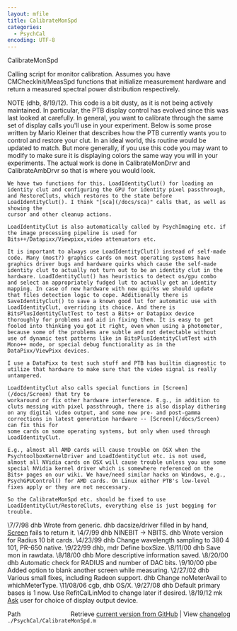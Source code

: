 ```yaml
---
layout: mfile
title: CalibrateMonSpd
categories:
  - PsychCal
encoding: UTF-8
---
```


CalibrateMonSpd

Calling script for monitor calibration.  Assumes
you have CMCheckInit/MeasSpd functions that initialize
measurement hardware and return a measured spectral
power distribution respectively.

NOTE (dhb, 8/19/12).  This code is a bit dusty, as it is not
being actively maintained.  In particular, the PTB display
control has evolved since this was last looked at carefully.
In general, you want to calibrate through the same set of
display calls you'll use in your experiment.  Below is some
prose written by Mario Kleiner that describes how the PTB
currently wants you to control and restore your clut.  In
an ideal world, this routine would be updated to match.  But
more generally, if you use this code you may want to modify
to make sure it is displaying colors the same way you will in
your experiments.  The actual work is done in CalibrateMonDrvr
and CalibrateAmbDrvr so that is where you would look.

    We have two functions for this. LoadIdentityClut() for loading an
    identity clut and configuring the GPU for identity pixel passthrough,
    and RestoreCluts, which restores to the state before
    LoadIdentityClut(). I think "[sca](/docs/sca)" calls that, as well as showing the
    cursor and other cleanup actions.

    LoadIdentityClut is also automatically called by PsychImaging etc. if
    the image processing pipeline is used for
    Bits++/Datapixx/Viewpixx,video attenuators etc.

    It is important to always use LoadIdentityClut() instead of self-made
    code. Many (most?) graphics cards on most operating systems have
    graphics driver bugs and hardware quirks which cause the self-made
    identity clut to actually not turn out to be an identity clut in the
    hardware. LoadIdentityClut() has heuristics to detect os/gpu combo
    and select an appropriately fudged lut to actually get an identity
    mapping. In case of new hardware with new quirks we should update
    that files detection logic to cope. Additionally there is
    SaveIdentityClut() to save a known good lut for automatic use with
    LoadIdentityClut, overriding its choice. And there is
    BitsPlusIdentityClutTest to test a Bits+ or Datapixx device
    thoroughly for problems and aid in fixing them. It is easy to get
    fooled into thinking you got it right, even when using a photometer,
    because some of the problems are subtle and not detectable without
    use of dynamic test patterns like in BitsPlusIdentityClutTest with
    Mono++ mode, or special debug functionality as in the
    DataPixx/ViewPixx devices.

    I use a DataPixx to test such stuff and PTB has builtin diagnostic to
    utilize that hardware to make sure that the video signal is really
    untampered.

    LoadIdentityClut also calls special functions in [Screen](/docs/Screen) that try to
    workaround or fix other hardware interference. E.g., in addition to
    cluts messing with pixel passthrough, there is also display dithering
    on any digital video output, and some new pre- and post-gamma
    corrections in latest generation hardware -- [Screen](/docs/Screen) can fix this for
    some cards on some operating systems, but only when used through
    LoadIdentityClut.

    E.g., almost all AMD cards will cause trouble on OSX when the
    PsychtoolboxKernelDriver and LoadIdentityClut etc. is not used,
    almost all NVidia cards on OSX will cause trouble unless you use some
    special NVidia kernel driver which is somewhere referenced on the
    Bits+ pages on our wiki. We have/need similar hacks on Windows, e.g.,
    PsychGPUControl() for AMD cards. On Linux either PTB's low-level
    fixes apply or they are not neccessary.

    So the CalibrateMonSpd etc. should be fixed to use
    LoadIdentityClut/RestoreCluts, everything else is just begging for
    trouble.

\7/7/98  dhb  Wrote from generic.
        dhb  dacsize/driver filled in by hand, [Screen](/docs/Screen) fails to return it.
\4/7/99  dhb  NINEBIT -\> NBITS.
        dhb  Wrote version for Radius 10 bit cards.
\4/23/99 dhb  Change wavelength sampling to 380 4 101, PR-650 native.
\9/22/99 dhb, mdr  Define boxSize.
\8/11/00 dhb  Save mon in rawdata.
\8/18/00 dhb  More descriptive information saved.
\8/20/00 dhb  Automatic check for RADIUS and number of DAC bits.
\9/10/00 pbe  Added option to blank another screen while measuring.
\2/27/02 dhb  Various small fixes, including Radeon support.
        dhb  Change noMeterAvail to whichMeterType.
\11/08/06 cgb, dhb  OS/X.
\9/27/08 dhb  Default primary bases is 1 now.  Use RefitCalLinMod to change later if desired.
\8/19/12 mk   [Ask](/docs/Ask) user for choice of display output device.


<div class="code_header" style="text-align:right;">
  <span style="float:left;">Path&nbsp;&nbsp;</span> <span class="counter">Retrieve <a href=
  "https://raw.github.com/Psychtoolbox-3/Psychtoolbox-3/beta/./PsychCal/CalibrateMonSpd.m">current version from GitHub</a> | View <a href=
  "https://github.com/Psychtoolbox-3/Psychtoolbox-3/commits/beta/./PsychCal/CalibrateMonSpd.m">changelog</a></span>
</div>
<div class="code">
  <code>./PsychCal/CalibrateMonSpd.m</code>
</div>
